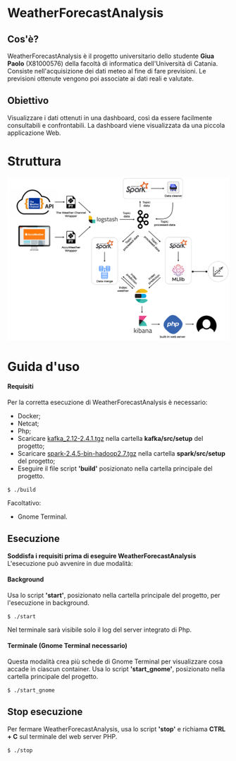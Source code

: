 # WeatherForecastAnalysis
## Cos'è?
WeatherForecastAnalysis è il progetto universitario dello studente **Giua Paolo** (X81000576) della facoltà di informatica dell'Università di Catania.
Consiste nell'acquisizione dei dati meteo al fine di fare previsioni.
Le previsioni ottenute vengono poi associate ai dati reali e valutate.
## Obiettivo
Visualizzare i dati ottenuti in una dashboard, così da essere facilmente consultabili e confrontabili.
La dashboard viene visualizzata da una piccola applicazione Web.

# Struttura
![alt text](doc/diagram.png)

# Guida d'uso
#### Requisiti
Per la corretta esecuzione di WeatherForecastAnalysis è necessario:
* Docker;
* Netcat;
* Php;
* Scaricare [kafka_2.12-2.4.1.tgz](https://drive.google.com/file/d/1xXGH_Ee8MhI0GUlSUVHK_k2sEPxpaEDj/view?usp=sharing) nella cartella **kafka/src/setup** del progetto;
* Scaricare [spark-2.4.5-bin-hadoop2.7.tgz](https://drive.google.com/file/d/1QPWhdRXWD3SJ6pSYOk1ZUfIL0k9_SM_X/view?usp=sharing) nella cartella **spark/src/setup** del progetto;
* Eseguire il file script **'build'** posizionato nella cartella principale del progetto.
```
$ ./build
```
Facoltativo:
* Gnome Terminal.

## Esecuzione
**Soddisfa i requisiti prima di eseguire WeatherForecastAnalysis**
L'esecuzione può avvenire in due modalità:
#### Background
Usa lo script **'start'**, posizionato nella cartella principale del progetto, per l'esecuzione in background.
```
$ ./start
```
Nel terminale sarà visibile solo il log del server integrato di Php.
#### Terminale (Gnome Terminal necessario)
Questa modalità crea più schede di Gnome Terminal per visualizzare cosa accade in ciascun container.
Usa lo script **'start_gnome'**, posizionato nella cartella principale del progetto.
```
$ ./start_gnome
```
## Stop esecuzione
Per fermare WeatherForecastAnalysis, usa lo script **'stop'** e richiama **CTRL + C** sul terminale del web server PHP.
```
$ ./stop
```
